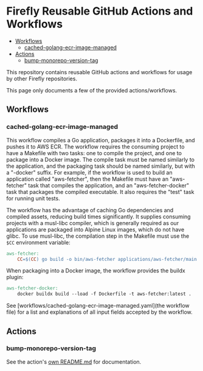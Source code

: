 # Firefly Reusable GitHub Actions and Workflows

<!-- vim-markdown-toc GFM -->

* [Workflows](#workflows)
    * [cached-golang-ecr-image-managed](#cached-golang-ecr-image-managed)
* [Actions](#actions)
    * [bump-monorepo-version-tag](#bump-monorepo-version-tag)

<!-- vim-markdown-toc -->

This repository contains reusable GitHub actions and workflows for usage by
other Firefly repositories.

This page only documents a few of the provided actions/workflows.

## Workflows

### cached-golang-ecr-image-managed

This workflow compiles a Go application, packages it into a Dockerfile, and
pushes it to AWS ECR. The workflow requires the consuming project to have a
Makefile with two tasks: one to compile the project, and one to package into a
Docker image. The compile task must be named similarly to the application, and
the packaging task should be named similarly, but with a "-docker" suffix. For
example, if the workflow is used to build an application called "aws-fetcher",
then the Makefile must have an "aws-fetcher" task that compiles the application,
and an "aws-fetcher-docker" task that packages the compiled executable. It also
requires the "test" task for running unit tests.

The workflow has the advantage of caching Go dependencies and compiled assets,
reducing build times significantly. It supplies consuming projects with a
musl-libc compiler, which is generally required as our applications are packaged
into Alpine Linux images, which do not have glibc. To use musl-libc, the
compilation step in the Makefile must use the `$CC` environment variable:

```Makefile
aws-fetcher:
	CC=$(CC) go build -o bin/aws-fetcher applications/aws-fetcher/main.go
```

When packaging into a Docker image, the workflow provides the buildx plugin:

```Makefile
aws-fetcher-docker:
	docker buildx build --load -f Dockerfile -t aws-fetcher:latest .
```

See [workflows/cached-golang-ecr-image-managed.yaml](the workflow file) for a list and explanations
of all input fields accepted by the workflow.

## Actions

### bump-monorepo-version-tag

See the action's [own README.md](actions/bump-monorepo-version-tag) for documentation.
